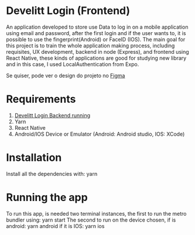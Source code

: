 # Develitt Login (Frontend)

An application developed to store use Data to log in on a mobile application using email and password, after the first login and if the user wants to, it is possible to use the fingerprint(Android) or FaceID (IOS). The main goal for this project is to train the whole application making process, including requisites, UX development, backend in node (Express), and frontend using React Native, these kinds of applications are good for studying new library and in this case, I used LocalAuthentication from Expo.

Se quiser, pode ver o design do projeto no <a href="https://www.figma.com/file/VaaTuGH98l64ABvH2xCBLt/Untitled?node-id=0%3A1">Figma</a> 

# Requirements
1. <a href="https://github.com/vinyscordeiro/DevelittLogin-Backend">Develitt Login Backend running</a> 
2. Yarn
3. React Native
4. Android/IOS Device or Emulator (Android: Android studio, IOS: XCode)


# Installation
Install all the dependencies with: yarn

# Running the app
To run this app, is needed two terminal instances, the first to run the metro bundler using: yarn start
The second to run on the device chosen, if is android: yarn android
if it is IOS: yarn ios
